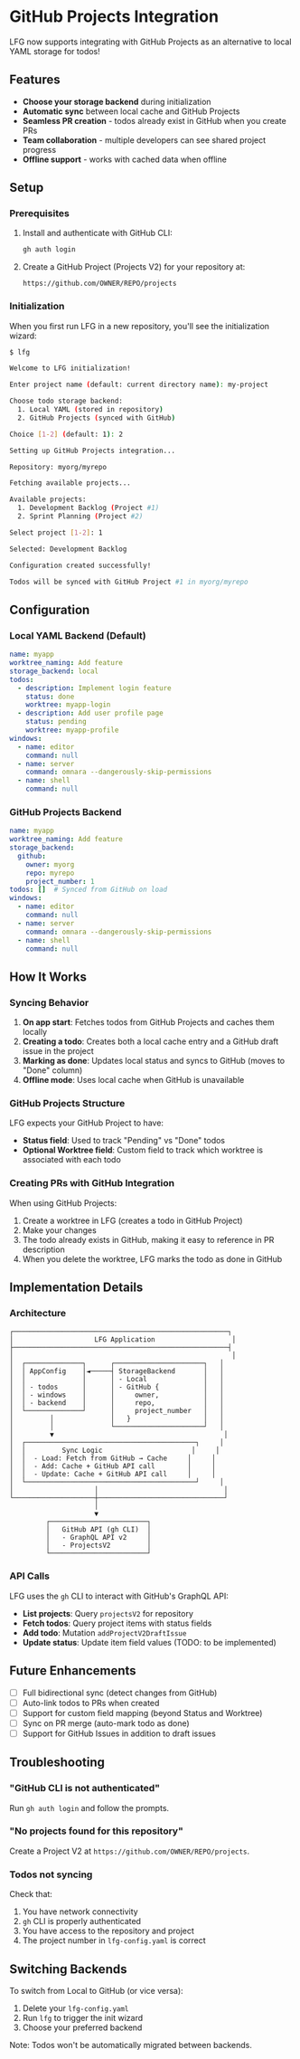 # GitHub Projects Integration

LFG now supports integrating with GitHub Projects as an alternative to local YAML storage for todos!

## Features

- **Choose your storage backend** during initialization
- **Automatic sync** between local cache and GitHub Projects
- **Seamless PR creation** - todos already exist in GitHub when you create PRs
- **Team collaboration** - multiple developers can see shared project progress
- **Offline support** - works with cached data when offline

## Setup

### Prerequisites

1. Install and authenticate with GitHub CLI:
   ```bash
   gh auth login
   ```

2. Create a GitHub Project (Projects V2) for your repository at:
   ```
   https://github.com/OWNER/REPO/projects
   ```

### Initialization

When you first run LFG in a new repository, you'll see the initialization wizard:

```bash
$ lfg

Welcome to LFG initialization!

Enter project name (default: current directory name): my-project

Choose todo storage backend:
  1. Local YAML (stored in repository)
  2. GitHub Projects (synced with GitHub)

Choice [1-2] (default: 1): 2

Setting up GitHub Projects integration...

Repository: myorg/myrepo

Fetching available projects...

Available projects:
  1. Development Backlog (Project #1)
  2. Sprint Planning (Project #2)

Select project [1-2]: 1

Selected: Development Backlog

Configuration created successfully!

Todos will be synced with GitHub Project #1 in myorg/myrepo
```

## Configuration

### Local YAML Backend (Default)

```yaml
name: myapp
worktree_naming: Add feature
storage_backend: local
todos:
  - description: Implement login feature
    status: done
    worktree: myapp-login
  - description: Add user profile page
    status: pending
    worktree: myapp-profile
windows:
  - name: editor
    command: null
  - name: server
    command: omnara --dangerously-skip-permissions
  - name: shell
    command: null
```

### GitHub Projects Backend

```yaml
name: myapp
worktree_naming: Add feature
storage_backend:
  github:
    owner: myorg
    repo: myrepo
    project_number: 1
todos: []  # Synced from GitHub on load
windows:
  - name: editor
    command: null
  - name: server
    command: omnara --dangerously-skip-permissions
  - name: shell
    command: null
```

## How It Works

### Syncing Behavior

1. **On app start**: Fetches todos from GitHub Projects and caches them locally
2. **Creating a todo**: Creates both a local cache entry and a GitHub draft issue in the project
3. **Marking as done**: Updates local status and syncs to GitHub (moves to "Done" column)
4. **Offline mode**: Uses local cache when GitHub is unavailable

### GitHub Projects Structure

LFG expects your GitHub Project to have:
- **Status field**: Used to track "Pending" vs "Done" todos
- **Optional Worktree field**: Custom field to track which worktree is associated with each todo

### Creating PRs with GitHub Integration

When using GitHub Projects:

1. Create a worktree in LFG (creates a todo in GitHub Project)
2. Make your changes
3. The todo already exists in GitHub, making it easy to reference in PR description
4. When you delete the worktree, LFG marks the todo as done in GitHub

## Implementation Details

### Architecture

```
┌─────────────────────────────────────────────────────┐
│                    LFG Application                   │
├─────────────────────────────────────────────────────┤
│                                                      │
│  ┌──────────────┐      ┌──────────────────────┐   │
│  │ AppConfig    │◄─────┤ StorageBackend       │   │
│  │              │      │ - Local              │   │
│  │ - todos      │      │ - GitHub {           │   │
│  │ - windows    │      │     owner,           │   │
│  │ - backend    │      │     repo,            │   │
│  └──────────────┘      │     project_number   │   │
│         │              │   }                  │   │
│         │              └──────────────────────┘   │
│         ▼                                          │
│  ┌──────────────────────────────────────────┐     │
│  │         Sync Logic                      │     │
│  │  - Load: Fetch from GitHub → Cache     │     │
│  │  - Add: Cache + GitHub API call        │     │
│  │  - Update: Cache + GitHub API call     │     │
│  └──────────────────────────────────────────┘     │
│                    │                               │
└────────────────────┼───────────────────────────────┘
                     │
                     ▼
         ┌────────────────────────┐
         │   GitHub API (gh CLI)  │
         │   - GraphQL API v2     │
         │   - ProjectsV2         │
         └────────────────────────┘
```

### API Calls

LFG uses the `gh` CLI to interact with GitHub's GraphQL API:

- **List projects**: Query `projectsV2` for repository
- **Fetch todos**: Query project items with status fields
- **Add todo**: Mutation `addProjectV2DraftIssue`
- **Update status**: Update item field values (TODO: to be implemented)

## Future Enhancements

- [ ] Full bidirectional sync (detect changes from GitHub)
- [ ] Auto-link todos to PRs when created
- [ ] Support for custom field mapping (beyond Status and Worktree)
- [ ] Sync on PR merge (auto-mark todo as done)
- [ ] Support for GitHub Issues in addition to draft issues

## Troubleshooting

### "GitHub CLI is not authenticated"

Run `gh auth login` and follow the prompts.

### "No projects found for this repository"

Create a Project V2 at `https://github.com/OWNER/REPO/projects`.

### Todos not syncing

Check that:
1. You have network connectivity
2. `gh` CLI is properly authenticated
3. You have access to the repository and project
4. The project number in `lfg-config.yaml` is correct

## Switching Backends

To switch from Local to GitHub (or vice versa):

1. Delete your `lfg-config.yaml`
2. Run `lfg` to trigger the init wizard
3. Choose your preferred backend

Note: Todos won't be automatically migrated between backends.
